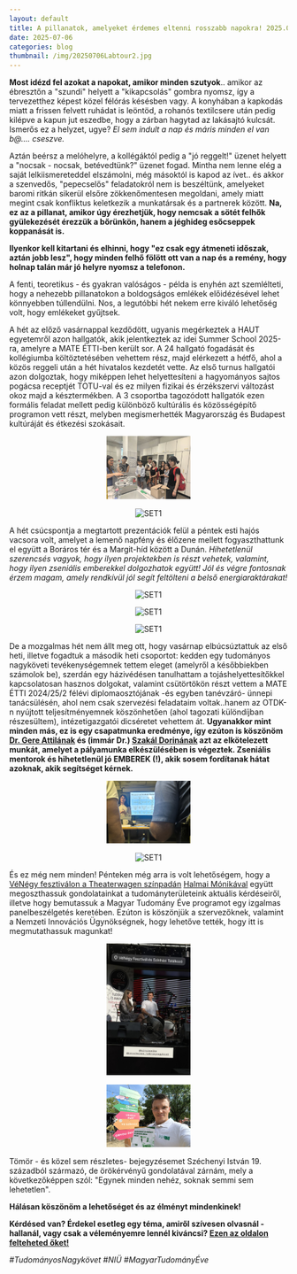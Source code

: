 ```yaml
---
layout: default
title: A pillanatok, amelyeket érdemes eltenni rosszabb napokra! 2025.06.30-07.05.
date: 2025-07-06 
categories: blog
thumbnail: /img/20250706Labtour2.jpg
---
```


**Most idézd fel azokat a napokat, amikor minden szutyok**.. amikor az ébresztőn a "szundi" helyett a "kikapcsolás" gombra nyomsz, így a tervezetthez képest közel félórás késésben vagy. A konyhában a kapkodás miatt a frissen felvett ruhádat is leöntöd, a rohanós textilcsere után pedig kilépve a kapun jut eszedbe, hogy a zárban hagytad az lakásajtó kulcsát. Ismerős ez a helyzet, ugye? 
*El sem indult a nap és máris minden el van b@.... cseszve.*

Aztán beérsz a melóhelyre, a kollégáktól pedig a "jó reggelt!" üzenet helyett a "nocsak - nocsak, betévedtünk?" üzenet fogad. Mintha nem lenne elég a saját lelkiismereteddel elszámolni, még másoktól is kapod az ívet.. és akkor a szenvedős, "pepecselős" feladatokról nem is beszéltünk, amelyeket baromi ritkán sikerül elsőre zökkenőmentesen megoldani, amely miatt megint csak konfliktus keletkezik a munkatársak és a partnerek között. **Na, ez az a pillanat, amikor úgy érezhetjük, hogy nemcsak a sötét felhők gyülekezését érezzük a bőrünkön, hanem a jéghideg esőcseppek koppanását is.**

**Ilyenkor kell kitartani és elhinni, hogy "ez csak egy átmeneti időszak, aztán jobb lesz", hogy minden felhő fölött ott van a nap és a remény, hogy holnap talán már jó helyre nyomsz a telefonon.**

A fenti, teoretikus - és gyakran valóságos - példa is enyhén azt szemlélteti, hogy a nehezebb pillanatokon a boldogságos emlékek előidézésével lehet könnyebben túllendülni. Nos, a legutóbbi hét nekem erre kiváló lehetőség volt, hogy emlékeket gyűjtsek.

A hét az előző vasárnappal kezdődött, ugyanis megérkeztek a HAUT egyetemről azon hallgatók, akik jelentkeztek az idei Summer School 2025-ra, amelyre a MATE ÉTTI-ben került sor. A 24 hallgató fogadását és kollégiumba költöztetésében vehettem rész, majd elérkezett a hétfő, ahol a közös reggeli után a hét hivatalos kezdetét vette. Az első turnus hallgatói azon dolgoztak, hogy miképpen lehet helyettesíteni a hagyományos sajtos pogácsa receptjét TOTU-val és ez milyen fizikai és érzékszervi változást okoz majd a késztermékben. A 3 csoportba tagozódott hallgatók ezen formális feladat mellett pedig különböző kultúrális és közösségépítő programon vett részt, melyben megismerhették Magyarország és Budapest kultúráját és étkezési szokásait. 

<p align="center">
  <img src="/img/20250706Labtour1.jpg" alt="SET1" style="max-width:30%;">
</p>

<p align="center">
  <img src="/img/20250706létterem.jpg" alt="SET1" style="max-width:30%;">
</p>


A hét csúcspontja a megtartott prezentációk felül a péntek esti hajós vacsora volt, amelyet a lemenő napfény és élőzene mellett fogyaszthattunk el együtt a Boráros tér és a Margit-híd között a Dunán. *Hihetetlenül szerencsés vagyok, hogy ilyen projektekben is részt vehetek, valamint, hogy ilyen zseniális emberekkel dolgozhatok együtt! Jól és végre fontosnak érzem magam, amely rendkívül jól segít feltölteni a belső energiaraktárakat!*

<p align="center">
  <img src="/img/20250706hajó1.jpg" alt="SET1" style="max-width:30%;">
</p>

<p align="center">
  <img src="/img/20250706hajó2.jpg" alt="SET1" style="max-width:30%;">
</p>

<p align="center">
  <img src="/img/20250706hajó3.jpg" alt="SET1" style="max-width:30%;">
</p>


De a mozgalmas hét nem állt meg ott, hogy vasárnap elbúcsúztattuk az első heti, illetve fogadtuk a második heti csoportot: kedden egy tudományos nagyköveti tevékenységemnek tettem eleget (amelyről a későbbiekben számolok be), szerdán egy házivédésen tanulhattam a tojáshelyettesítőkkel kapcsolatosan hasznos dolgokat, valamint csütörtökön részt vettem a MATE ÉTTI 2024/25/2 félévi diplomaosztójának -és egyben tanévzáró- ünnepi tanácsülésén, ahol nem csak szervezési feladataim voltak..hanem az OTDK-n nyújtott teljesítményemnek köszönhetően (ahol tagozati különdíjban részesültem), intézetigazgatói dicséretet vehettem át. **Ugyanakkor mint minden más, ez is egy csapatmunka eredménye, így ezúton is köszönöm [Dr. Gere Attilának](https://research.uni-mate.hu/hu/w/gere-attila) és (immár Dr.) [Szakál Dorinának](https://scholar.google.hu/citations?user=n16fCGcAAAAJ&hl=hu) azt az elkötelezett munkát, amelyet a pályamunka elkészülésében is végeztek. Zseniális mentorok és hihetetlenül jó EMBEREK (!), akik sosem fordítanak hátat azoknak, akik segítséget kérnek.**

<p align="center">
  <img src="/img/20250706házivédés.jpg" alt="SET1" style="max-width:30%;">
</p>

<p align="center">
  <img src="/img/20250706dicséret.jpg" alt="SET1" style="max-width:30%;">
</p>

És ez még nem minden! Pénteken még arra is volt lehetőségem, hogy a [VéNégy fesztiválon a Theaterwagen színpadán](https://venegyfesztival.hu/venegy-tudomanyos-nagykovetek/) [Halmai Mónikával](https://www.facebook.com/mnikahalmai) együtt megoszthassuk gondolatainkat a tudományterületeink aktuális kérdéseiről, illetve hogy bemutassuk a Magyar Tudomány Éve programot egy izgalmas panelbeszélgetés keretében. Ezúton is köszönjük a szervezőknek, valamint a Nemzeti Innovációs Ügynökségnek, hogy lehetőve tették, hogy itt is megmutathassuk magunkat!

<p align="center">
  <img src="/img/20250706VéNégy1.jpg" alt="SET1" style="max-width:30%;">
</p>

<p align="center">
  <img src="/img/20250706Vénégy2.jpg" alt="SET1" style="max-width:30%;">
</p>

Tömör - és közel sem részletes- bejegyzésemet Széchenyi István 19. századból származó, de örökérvényű gondolatával zárnám, mely a következőképpen szól: "Egynek minden nehéz, soknak semmi sem lehetetlen".

**Hálásan köszönöm a lehetőséget és az élményt mindenkinek!**


**Kérdésed van? Érdekel esetleg egy téma, amiről szívesen olvasnál - hallanál, vagy csak a véleményemre lennél kiváncsi? [Ezen az oldalon felteheted őket!](https://www.facebook.com/profile.php?id=61575576670042)**

*#TudományosNagykövet #NIÜ #MagyarTudományÉve*


